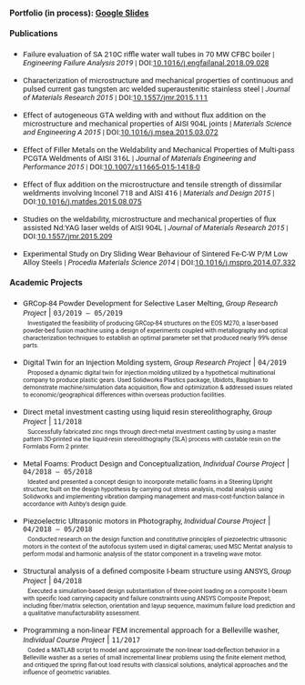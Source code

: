 <!---
No Title
-->
#### Portfolio (in process): <a href="https://docs.google.com/presentation/d/1snSH8d1ZLzfiSBhGWlYgjjM1fi6A84Nlz8iZZ69pAOQ/edit?usp=sharing">Google Slides</a> </span>

#### Publications
* <span style="font-family:San Francisco, Roboto, Segoe UI; font-size:10pt;">Failure evaluation of SA 210C riffle water wall tubes in 70 MW CFBC boiler
 | *Engineering Failure Analysis 2019*
 | DOI:<a href="https://doi.org/10.1016/j.engfailanal.2018.09.028" target="_blank">10.1016/j.engfailanal.2018.09.028</a> </span>

* <span style="font-family:San Francisco, Roboto, Segoe UI; font-size:10pt;">Characterization of microstructure and mechanical properties of continuous and pulsed current gas tungsten arc welded superaustenitic stainless steel
 | *Journal of Materials Research 2015*
 | DOI:<a href="https://doi.org/10.1557/jmr.2015.111" target="_blank">10.1557/jmr.2015.111</a> </span>

* <span style="font-family:San Francisco, Roboto, Segoe UI; font-size:10pt;">Effect of autogeneous GTA welding with and without flux addition on the microstructure and mechanical properties of AISI 904L joints
 | *Materials Science and Engineering A 2015*
 | DOI:<a href="https://doi.org/10.1016/j.msea.2015.03.072" target="_blank">10.1016/j.msea.2015.03.072</a> </span>

* <span style="font-family:San Francisco, Roboto, Segoe UI; font-size:10pt;">Effect of Filler Metals on the Weldability and Mechanical Properties of Multi-pass PCGTA Weldments of AISI 316L
 | *Journal of Materials Engineering and Performance 2015*
 | DOI:<a href="https://doi.org/10.1007/s11665-015-1418-0" target="_blank">10.1007/s11665-015-1418-0</a> </span>

* <span style="font-family:San Francisco, Roboto, Segoe UI; font-size:10pt;">Effect of flux addition on the microstructure and tensile strength of dissimilar weldments involving Inconel 718 and AISI 416
 | *Materials and Design 2015*
 | DOI:<a href="https://doi.org/10.1016/j.matdes.2015.08.075" target="_blank">10.1016/j.matdes.2015.08.075</a> </span>

* <span style="font-family:San Francisco, Roboto, Segoe UI; font-size:10pt;">Studies on the weldability, microstructure and mechanical properties of flux assisted Nd:YAG laser welds of AISI 904L
 | *Journal of Materials Research 2015*
 | DOI:<a href="https://doi.org/10.1557/jmr.2015.209" target="_blank">10.1557/jmr.2015.209</a> </span>
 
* <span style="font-family:San Francisco, Roboto, Segoe UI; font-size:10pt;">Experimental Study on Dry Sliding Wear Behaviour of Sintered Fe-C-W P/M Low Alloy Steels
 | *Procedia Materials Science 2014*
 | DOI:<a href="https://doi.org/10.1016/j.mspro.2014.07.332" target="_blank">10.1016/j.mspro.2014.07.332</a> </span>


#### Academic Projects

<!---
FORMAT
* <span style="font-family:San Francisco, Roboto, Segoe UI; font-size:10pt;"> PROJECT NAME, *type*</span>
| `DATE`<br/>
&nbsp; <span style="font-family:San Francisco, Roboto, Segoe UI; font-size:8pt;">PROJECT INFORMATION</span>
-->

* <span style="font-family:San Francisco, Roboto, Segoe UI; font-size:10pt;"> GRCop-84 Powder Development for Selective Laser Melting, *Group Research Project*</span>
| `03/2019 – 05/2019`<br/>
&nbsp; <span style="font-family:San Francisco, Roboto, Segoe UI; font-size:8pt;">Investigated the feasibility of producing GRCop-84 structures on the EOS M270, a laser-based powder-bed fusion machine using a design of experiments coupled with metallography and optical characterization techniques to establish an optimal parameter set that produced nearly 99% dense parts. </span>

* <span style="font-family:San Francisco, Roboto, Segoe UI; font-size:10pt;"> Digital Twin for an Injection Molding system, *Group Research Project*</span>
| `04/2019`<br/>
&nbsp; <span style="font-family:San Francisco, Roboto, Segoe UI; font-size:8pt;">Proposed a dynamic digital twin for injection molding utilized by a hypothetical multinational company to produce plastic gears. Used Solidworks Plastics package, Ubidots, Raspbian to demonstrate machine/simulation data acquisition, flow and optimization & addressed issues related to economic/geographical differences within overseas production facilities.</span>

* <span style="font-family:San Francisco, Roboto, Segoe UI; font-size:10pt;"> Direct metal investment casting using liquid resin stereolithography, *Group Project*</span>
| `11/2018`<br/>
&nbsp; <span style="font-family:San Francisco, Roboto, Segoe UI; font-size:8pt;">Successfully fabricated zinc rings through direct-metal investment casting by using a master pattern 3D-printed via the liquid-resin stereolithography (SLA) process with castable resin on the Formlabs Form 2 printer.</span>

* <span style="font-family:San Francisco, Roboto, Segoe UI; font-size:10pt;"> Metal Foams: Product Design and Conceptualization, *Individual Course Project*</span>
| `04/2018 – 05/2018`<br/>
&nbsp; <span style="font-family:San Francisco, Roboto, Segoe UI; font-size:8pt;">Ideated and presented a concept design to incorporate metallic foams in a Steering Upright structure; built on the design hypothesis by carrying out stress analysis, modal analysis using Solidworks and implementing vibration damping management and mass-cost-function balance in accordance with Ashby’s design guide.</span>

* <span style="font-family:San Francisco, Roboto, Segoe UI; font-size:10pt;">Piezoelectric Ultrasonic motors in Photography, *Individual Course Project*</span>
| `04/2018 – 05/2018`<br/>
&nbsp; <span style="font-family:San Francisco, Roboto, Segoe UI; font-size:8pt;">Conducted research on the design function and constitutive principles of piezoelectric ultrasonic motors in the context of the autofocus system used in digital cameras; used MSC Mentat analysis to perform modal and harmonic analysis of the stator component in a traveling wave motor.</span>

* <span style="font-family:San Francisco, Roboto, Segoe UI; font-size:10pt;">Structural analysis of a defined composite I-beam structure using ANSYS, *Group Project*</span>
| `04/2018`<br/>
&nbsp; <span style="font-family:San Francisco, Roboto, Segoe UI; font-size:8pt;">Executed a simulation-based design substantiation of three-point loading on a composite I-beam with specific load carrying capacity and failure constraints using ANSYS Composite Prepost; including fiber/matrix selection, orientation and layup sequence, maximum failure load prediction and a qualitative manufacturability assessment.</span>

* <span style="font-family:San Francisco, Roboto, Segoe UI; font-size:10pt;"> Programming a non-linear FEM incremental approach for a Belleville washer, *Individual Course Project*</span>
| `11/2017`<br/>
&nbsp; <span style="font-family:San Francisco, Roboto, Segoe UI; font-size:8pt;">Coded a MATLAB script to model and approximate the non-linear load-deflection behavior in a Belleville washer as a series of small incremental linear problems using the finite element method, and critiqued the spring flat-out load results with classical solutions, analytical approaches and the influence of geometric variables.</span>

<!---
No Title

* level one
  + level two tabbed 
 
div style="text-align: right"> Your text </div>
<p style='text-align: right;'> Your Text </p>
    
*  <span style="font-family:San Francisco, Roboto, Segoe UI; font-size:10pt;"> Characterization of microstructure, mechanical properties of continuous and pulsed current gas tungsten arc-welded super-austenitic steel </span>
| `Jun 2014 – May 2015`
* <span style="font-family:San Francisco, Roboto, Segoe UI; font-size:10pt;"> Studies on bimetallic combinations between stainless steel AISI 416 and Inconel 718 </span>
| `Oct 2014 – Apr 2015`
* <span style="font-family:San Francisco, Roboto, Segoe UI; font-size:10pt;"> Optimization of alloying additions in steel mills using mixed integer linear programming in MatLab </span>
| `Aug 2014 – Nov 2014`
* <span style="font-family:San Francisco, Roboto, Segoe UI; font-size:10pt;"> Failure analysis on ASTM SA 210C vertical furnace boiler water wall tubes exposed to high temperature furnace side </span>
| `Dec 2013 – Jul 2014`
* <span style="font-family:San Francisco, Roboto, Segoe UI; font-size:10pt;"> Energetics of the cyclone 'Thane': A study in moist fluid thermodynamics </span>
| `Feb 2014 – Jun 2014`
* <span style="font-family:San Francisco, Roboto, Segoe UI; font-size:10pt;"> Design and analysis of an adjustable propeller-type Kaplan Turbine </span>
| `Aug 2013 – Nov 2013`

-->
